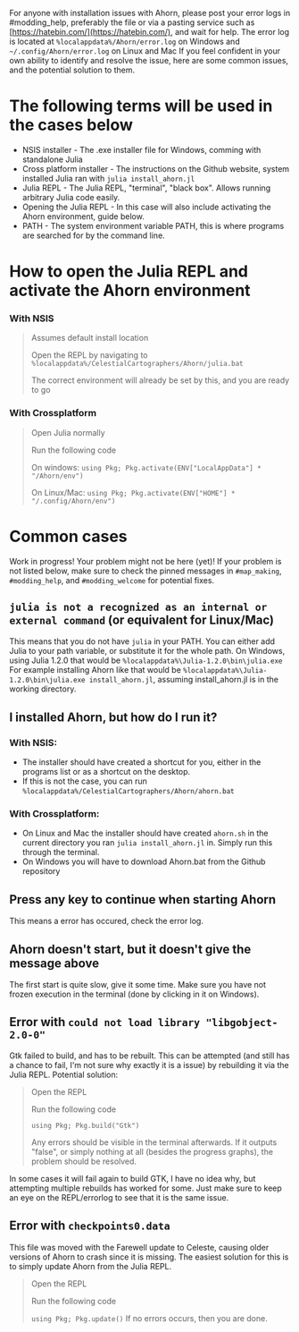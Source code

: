 For anyone with installation issues with Ahorn, please post your error logs in #modding_help, preferably the file or via a pasting service such as [https://hatebin.com/](https://hatebin.com/), and wait for help.
The error log is located at `%localappdata%/Ahorn/error.log` on Windows and `~/.config/Ahorn/error.log` on Linux and Mac
If you feel confident in your own ability to identify and resolve the issue, here are some common issues, and the potential solution to them.

# The following terms will be used in the cases below
* NSIS installer - The .exe installer file for Windows, comming with standalone Julia
* Cross platform installer - The instructions on the Github website, system installed Julia ran with `julia install_ahorn.jl`
* Julia REPL - The Julia REPL, "terminal", "black box". Allows running arbitrary Julia code easily.
* Opening the Julia REPL - In this case will also include activating the Ahorn environment, guide below.
* PATH - The system environment variable PATH, this is where programs are searched for by the command line.

# How to open the Julia REPL and activate the Ahorn environment
### With NSIS
> Assumes default install location
> 
> Open the REPL by navigating to `%localappdata%/CelestialCartographers/Ahorn/julia.bat`
> 
> The correct environment will already be set by this, and you are ready to go

### With Crossplatform
> Open Julia normally
> 
> Run the following code
> 
> On windows: `using Pkg; Pkg.activate(ENV["LocalAppData"] * "/Ahorn/env")`
> 
> On Linux/Mac: `using Pkg; Pkg.activate(ENV["HOME"] * "/.config/Ahorn/env")`

# Common cases
Work in progress! Your problem might not be here (yet)!
If your problem is not listed below, make sure to check the pinned messages in `#map_making`, `#modding_help`, and `#modding_welcome` for potential fixes.

## `julia is not a recognized as an internal or external command` (or equivalent for Linux/Mac)
This means that you do not have `julia` in your PATH.
You can either add Julia to your path variable, or substitute it for the whole path.
On Windows, using Julia 1.2.0 that would be `%localappdata%\Julia-1.2.0\bin\julia.exe`
For example installing Ahorn like that would be `%localappdata%\Julia-1.2.0\bin\julia.exe install_ahorn.jl`, assuming install_ahorn.jl is in the working directory.

## I installed Ahorn, but how do I run it?
### With NSIS:
* The installer should have created a shortcut for you, either in the programs list or as a shortcut on the desktop. 
* If this is not the case, you can run `%localappdata%/CelestialCartographers/Ahorn/ahorn.bat`

### With Crossplatform:
* On Linux and Mac the installer should have created `ahorn.sh` in the current directory you ran `julia install_ahorn.jl` in. Simply run this through the terminal.
* On Windows you will have to download Ahorn.bat from the Github repository
## Press any key to continue when starting Ahorn
This means a error has occured, check the error log.

## Ahorn doesn't start, but it doesn't give the message above
The first start is quite slow, give it some time. Make sure you have not frozen execution in the terminal (done by clicking in it on Windows).

## Error with `could not load library "libgobject-2.0-0"`
Gtk failed to build, and has to be rebuilt.
This can be attempted (and still has a chance to fail, I'm not sure why exactly it is a issue) by rebuilding it via the Julia REPL.
Potential solution:
> Open the REPL
> 
> Run the following code
> 
> `using Pkg; Pkg.build("Gtk")`
> 
> Any errors should be visible in the terminal afterwards. If it outputs "false", or simply nothing at all (besides the progress graphs), the problem should be resolved.

In some cases it will fail again to build GTK, I have no idea why, but attempting multiple rebuilds has worked for some. Just make sure to keep an eye on the REPL/errorlog to see that it is the same issue.

## Error with `checkpoints0.data`
This file was moved with the Farewell update to Celeste, causing older versions of Ahorn to crash since it is missing.
The easiest solution for this is to simply update Ahorn from the Julia REPL.
> Open the REPL
> 
> Run the following code
> 
> `using Pkg; Pkg.update()`
If no errors occurs, then you are done. 